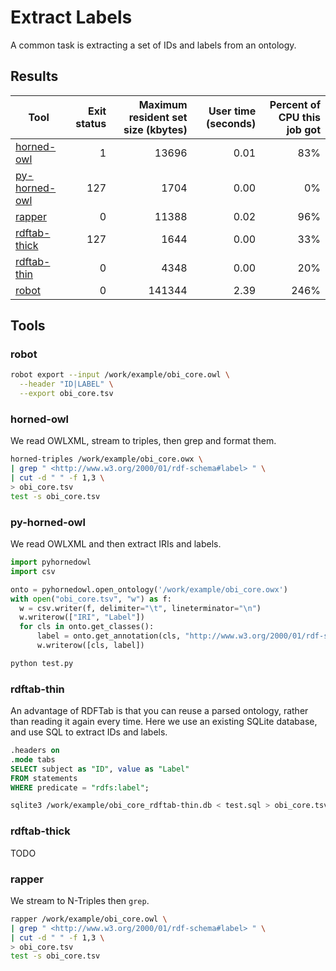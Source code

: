 # Extract Labels

A common task is extracting a set of IDs and labels from an ontology.

## Results

Tool | Exit status | Maximum resident set size (kbytes) | User time (seconds) | Percent of CPU this job got
--- | --: | --: | --: | --:
[horned-owl](https://github.com/phillord/horned-owl) | 1 | 13696 | 0.01 | 83%
[py-horned-owl](https://github.com/jannahastings/py-horned-owl) | 127 | 1704 | 0.00 | 0%
[rapper](https://librdf.org/raptor/) | 0 | 11388 | 0.02 | 96%
[rdftab-thick](https://github.com/ontodev/rdftab.rs) | 127 | 1644 | 0.00 | 33%
[rdftab-thin](https://github.com/ontodev/rdftab.rs) | 0 | 4348 | 0.00 | 20%
[robot](http://robot.obolibrary.org) | 0 | 141344 | 2.39 | 246%

## Tools

### robot

```sh
robot export --input /work/example/obi_core.owl \
  --header "ID|LABEL" \
  --export obi_core.tsv
```

### horned-owl

We read OWLXML,
stream to triples,
then grep and format them.

```sh
horned-triples /work/example/obi_core.owx \
| grep " <http://www.w3.org/2000/01/rdf-schema#label> " \
| cut -d " " -f 1,3 \
> obi_core.tsv
test -s obi_core.tsv
```

### py-horned-owl

We read OWLXML and then extract IRIs and labels.

```py
import pyhornedowl
import csv

onto = pyhornedowl.open_ontology('/work/example/obi_core.owx')
with open("obi_core.tsv", "w") as f:
  w = csv.writer(f, delimiter="\t", lineterminator="\n")
  w.writerow(["IRI", "Label"])
  for cls in onto.get_classes():
      label = onto.get_annotation(cls, "http://www.w3.org/2000/01/rdf-schema#label")
      w.writerow([cls, label])
```

```sh
python test.py
```

### rdftab-thin

An advantage of RDFTab is that you can reuse a parsed ontology,
rather than reading it again every time.
Here we use an existing SQLite database,
and use SQL to extract IDs and labels.

```sql
.headers on
.mode tabs
SELECT subject as "ID", value as "Label"
FROM statements
WHERE predicate = "rdfs:label";
```

```sh
sqlite3 /work/example/obi_core_rdftab-thin.db < test.sql > obi_core.tsv
```

### rdftab-thick

TODO

### rapper

We stream to N-Triples then `grep`.

```sh
rapper /work/example/obi_core.owl \
| grep " <http://www.w3.org/2000/01/rdf-schema#label> " \
| cut -d " " -f 1,3 \
> obi_core.tsv
test -s obi_core.tsv
```

